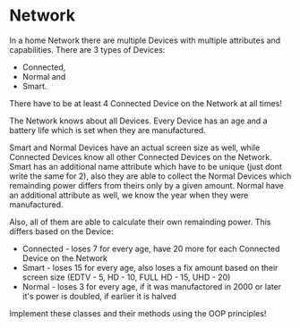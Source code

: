 # Network

In a home Network there are multiple Devices with multiple attributes and capabilities.
There are 3 types of Devices: 
* Connected, 
* Normal and 
* Smart. 

There have to be at least 4 Connected Device on the Network at all times!

The Network knows about all Devices.
Every Device has an age and a battery life which is set when they are manufactured.

Smart and Normal Devices have an actual screen size as well, 
while Connected Devices know all other Connected Devices on the Network.
Smart has an additional name attribute which have to be unique (just dont write the same for 2), 
also they are able to collect the Normal Devices which remainding power differs from theirs only by a given amount.
Normal have an additional attribute as well, we know the year when they were manufactured.

Also, all of them are able to calculate their own remainding power.
This differs based on the Device:
* Connected - loses 7 for every age, have 20 more for each Connected Device on the Network
* Smart - loses 15 for every age, also loses a fix amount based on their screen size (EDTV - 5, HD - 10, FULL HD - 15, UHD - 20)
* Normal - loses 3 for every age, if it was manufactored in 2000 or later it's power is doubled, if earlier it is halved

Implement these classes and their methods using the OOP principles!
